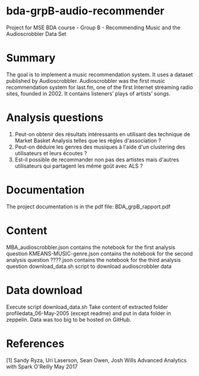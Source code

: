 # bda-grpB-audio-recommender
Project for MSE BDA course - Group B - Recommending Music and the Audioscrobbler Data Set

# Summary
The goal is to implement a music recommendation system. It uses a dataset published by Audioscrobbler. Audioscrobbler was the first music recommendation system for last.fm, one of the first Internet streaming radio sites, founded in 2002. It contains listeners’ plays of artists’ songs.

# Analysis questions
1. Peut-on obtenir des résultats intéressants en utilisant des technique de Market Basket Analysis telles que les règles d'association ?
2. Peut-on déduire les genres des musiques à l'aide d'un clustering des utilisateurs et leurs écoutes ?
3. Est-il possible de recommander non pas des artistes mais d'autres utilisateurs qui partagent les même goût avec ALS ?

# Documentation
The project documentation is in the pdf file: BDA_grpB_rapport.pdf

# Content
MBA_audioscrobbler.json contains the notebook for the first analysis question
KMEANS-MUSIC-genre.json contains the notebook for the second analysis question
????.json contains the notebook for the third analysis question
download_data.sh script to download audioscrobbler data

# Data download
Execute script download_data.sh
Take content of extracted folder profiledata_06-May-2005 (except readme) and put in data folder in zeppelin.
Data was too big to be hosted on GitHub.

# References
[1] Sandy Ryza, Uri Laserson, Sean Owen, Josh Wills Advanced Analytics with Spark O'Reilly May 2017
